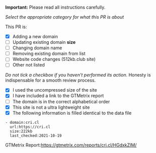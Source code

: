 **Important:** Please read all instructions carefully.

_Select the appropriate category for what this PR is about_

This PR is:

- [x] Adding a new domain
- [ ] Updating existing domain **size**
- [ ] Changing domain name
- [ ] Removing existing domain from list
- [ ] Website code changes (512kb.club site)
- [ ] Other not listed

*Do not tick a checkbox if you haven’t performed its action.* Honesty is indispensable for a smooth review process.

- [x] I used the uncompressed size of the site
- [x] I have included a link to the GTMetrix report
- [ ] The domain is in the correct alphabetical order
- [x] This site is not a ultra lightweight site
- [x] The following information is filled identical to the data file

```
- domain:cri.cl
  url:https://cri.cl
  size:222kb
  last_checked:2021-10-19
```

GTMetrix Report:https://gtmetrix.com/reports/cri.cl/HGdxkZIM/
